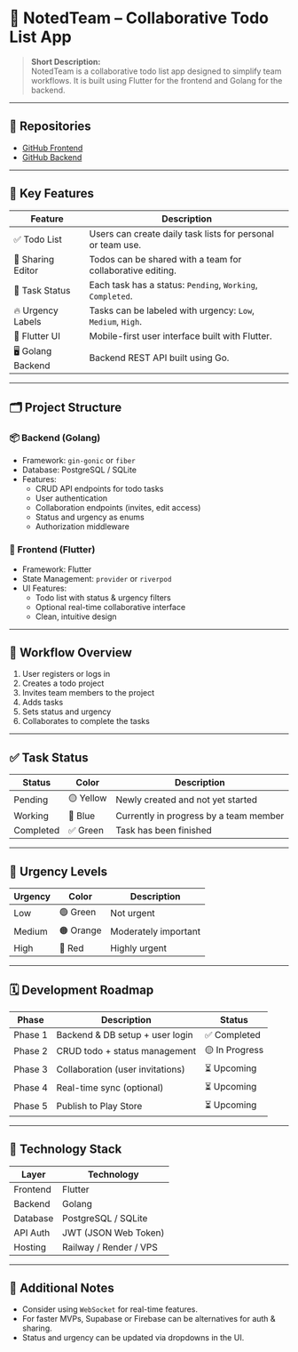 # 📝 NotedTeam – Collaborative Todo List App

> **Short Description:**  
NotedTeam is a collaborative todo list app designed to simplify team workflows. It is built using Flutter for the frontend and Golang for the backend.

---

## 📁 Repositories

- [GitHub Frontend](https://github.com/Hdytalhayat/NotedTeam-Flutter)
- [GitHub Backend](https://github.com/Hdytalhayat/NotedTeam-Go)

---

## 📌 Key Features

| Feature | Description |
|--------|-------------|
| ✅ Todo List | Users can create daily task lists for personal or team use. |
| 👥 Sharing Editor | Todos can be shared with a team for collaborative editing. |
| 🔄 Task Status | Each task has a status: `Pending`, `Working`, `Completed`. |
| 🔥 Urgency Labels | Tasks can be labeled with urgency: `Low`, `Medium`, `High`. |
| 📱 Flutter UI | Mobile-first user interface built with Flutter. |
| 🖥️ Golang Backend | Backend REST API built using Go. |

---

## 🗂️ Project Structure

### 📦 Backend (Golang)
- Framework: `gin-gonic` or `fiber`
- Database: PostgreSQL / SQLite
- Features:
  - CRUD API endpoints for todo tasks
  - User authentication
  - Collaboration endpoints (invites, edit access)
  - Status and urgency as enums
  - Authorization middleware

### 📱 Frontend (Flutter)
- Framework: Flutter
- State Management: `provider` or `riverpod`
- UI Features:
  - Todo list with status & urgency filters
  - Optional real-time collaborative interface
  - Clean, intuitive design

---

## 🔁 Workflow Overview

1. User registers or logs in
2. Creates a todo project
3. Invites team members to the project
4. Adds tasks
5. Sets status and urgency
6. Collaborates to complete the tasks

---

## ✅ Task Status

| Status | Color | Description |
|--------|-------|-------------|
| Pending | 🟡 Yellow | Newly created and not yet started |
| Working | 🔵 Blue | Currently in progress by a team member |
| Completed | ✅ Green | Task has been finished |

---

## 🚨 Urgency Levels

| Urgency | Color | Description |
|---------|-------|-------------|
| Low | 🟢 Green | Not urgent |
| Medium | 🟠 Orange | Moderately important |
| High | 🔴 Red | Highly urgent |

---

## 🗓️ Development Roadmap

| Phase | Description | Status |
|-------|-------------|--------|
| Phase 1 | Backend & DB setup + user login | ✅ Completed |
| Phase 2 | CRUD todo + status management | 🟡 In Progress |
| Phase 3 | Collaboration (user invitations) | ⏳ Upcoming |
| Phase 4 | Real-time sync (optional) | ⏳ Upcoming |
| Phase 5 | Publish to Play Store | ⏳ Upcoming |

---

## 🔐 Technology Stack

| Layer | Technology |
|-------|------------|
| Frontend | Flutter |
| Backend | Golang |
| Database | PostgreSQL / SQLite |
| API Auth | JWT (JSON Web Token) |
| Hosting | Railway / Render / VPS |

---

## 🧠 Additional Notes

- Consider using `WebSocket` for real-time features.
- For faster MVPs, Supabase or Firebase can be alternatives for auth & sharing.
- Status and urgency can be updated via dropdowns in the UI.
